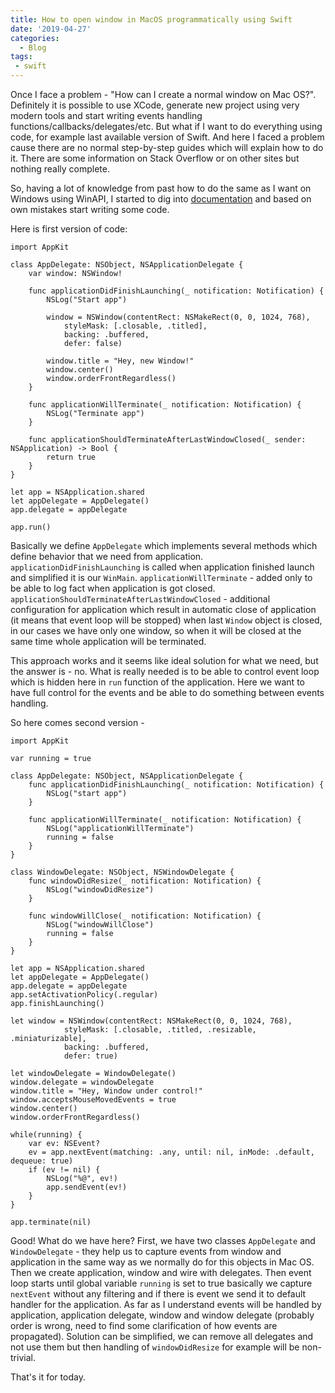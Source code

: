 ```yaml
---
title: How to open window in MacOS programmatically using Swift
date: '2019-04-27'
categories:
  - Blog
tags:
 - swift
---
```


Once I face a problem - "How can I create a normal window on Mac OS?". Definitely it is possible to use XCode, generate new project using very modern tools and start writing events handling functions/callbacks/delegates/etc. But what if I want to do everything using code, for example last available version of Swift. And here I faced a problem cause there are no normal step-by-step guides which will explain how to do it. There are some information on Stack Overflow or on other sites but nothing really complete.

So, having a lot of knowledge from past how to do the same as I want on Windows using WinAPI, I started to dig into [documentation](https://developer.apple.com/documentation/) and based on own mistakes start writing some code.

Here is first version of code:

    import AppKit

    class AppDelegate: NSObject, NSApplicationDelegate {
        var window: NSWindow!

        func applicationDidFinishLaunching(_ notification: Notification) {
            NSLog("Start app")

            window = NSWindow(contentRect: NSMakeRect(0, 0, 1024, 768),
                styleMask: [.closable, .titled],
                backing: .buffered,
                defer: false)

            window.title = "Hey, new Window!"
            window.center()
            window.orderFrontRegardless()      
        }

        func applicationWillTerminate(_ notification: Notification) {
            NSLog("Terminate app")
        }

        func applicationShouldTerminateAfterLastWindowClosed(_ sender: NSApplication) -> Bool {
            return true
        }
    }

    let app = NSApplication.shared
    let appDelegate = AppDelegate()
    app.delegate = appDelegate

    app.run()

Basically we define `AppDelegate` which implements several methods which define behavior that we need from application. `applicationDidFinishLaunching` is called when application finished launch and simplified it is our `WinMain`. `applicationWillTerminate` - added only to be able to log fact when application is got closed. `applicationShouldTerminateAfterLastWindowClosed` - additional configuration for application which result in automatic close of application (it means that event loop will be stopped) when last `Window` object is closed, in our cases we have only one window, so when it will be closed at the same time whole application will be terminated.


This approach works and it seems like ideal solution for what we need, but the answer is - no. What is really needed is to be able to control event loop which is hidden here in `run` function of the application. Here we want to have full control for the events and be able to do something between events handling.

So here comes second version - 

    import AppKit

    var running = true

    class AppDelegate: NSObject, NSApplicationDelegate {
        func applicationDidFinishLaunching(_ notification: Notification) {
            NSLog("start app")
        }

        func applicationWillTerminate(_ notification: Notification) {
            NSLog("applicationWillTerminate")
            running = false
        }
    }

    class WindowDelegate: NSObject, NSWindowDelegate {
        func windowDidResize(_ notification: Notification) {
            NSLog("windowDidResize")
        }

        func windowWillClose(_ notification: Notification) {
            NSLog("windowWillClose")
            running = false
        }
    }

    let app = NSApplication.shared
    let appDelegate = AppDelegate()
    app.delegate = appDelegate
    app.setActivationPolicy(.regular)
    app.finishLaunching()

    let window = NSWindow(contentRect: NSMakeRect(0, 0, 1024, 768),
                styleMask: [.closable, .titled, .resizable, .miniaturizable],
                backing: .buffered,
                defer: true)

    let windowDelegate = WindowDelegate()
    window.delegate = windowDelegate
    window.title = "Hey, Window under control!"
    window.acceptsMouseMovedEvents = true
    window.center()
    window.orderFrontRegardless()

    while(running) {
        var ev: NSEvent?
        ev = app.nextEvent(matching: .any, until: nil, inMode: .default, dequeue: true)
        if (ev != nil) {
            NSLog("%@", ev!)
            app.sendEvent(ev!)
        }
    }

    app.terminate(nil)

Good! What do we have here? First, we have two classes `AppDelegate` and `WindowDelegate` - they help us to capture events from window and application in the same way as we normally do for this objects in Mac OS. Then we create application, window and wire with delegates. Then event loop starts until global variable `running` is set to true basically we capture `nextEvent` without any filtering and if there is event we send it to default handler for the application. As far as I understand events will be handled by application, application delegate, window and window delegate (probably order is wrong, need to find some clarification of how events are propagated). Solution can be simplified, we can remove all delegates and not use them but then handling of `windowDidResize` for example will be non-trivial.

That's it for today.
